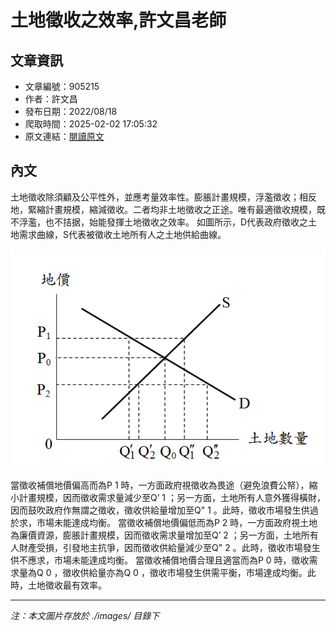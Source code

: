 # 土地徵收之效率,許文昌老師

## 文章資訊
- 文章編號：905215
- 作者：許文昌
- 發布日期：2022/08/18
- 爬取時間：2025-02-02 17:05:32
- 原文連結：[閱讀原文](https://real-estate.get.com.tw/Columns/detail.aspx?no=905215)

## 內文
土地徵收除須顧及公平性外，並應考量效率性。膨脹計畫規模，浮濫徵收；相反地，緊縮計畫規模，縮減徵收。二者均非土地徵收之正途。唯有最適徵收規模，既不浮濫，也不拮据，始能發揮土地徵收之效率。
如圖所示，D代表政府徵收之土地需求曲線，S代表被徵收土地所有人之土地供給曲線。

![圖片](./images/905215_2012edeb.png)

當徵收補償地價偏高而為P
1
時，一方面政府視徵收為畏途（避免浪費公帑），縮小計畫規模，因而徵收需求量減少至Q’
1
；另一方面，土地所有人意外獲得橫財，因而鼓吹政府作無謂之徵收，徵收供給量增加至Q"
1
。此時，徵收市場發生供過於求，市場未能達成均衡。
當徵收補償地價偏低而為P
2
時，一方面政府視土地為廉價資源，膨脹計畫規模，因而徵收需求量增加至Q’
2
；另一方面，土地所有人財產受損，引發地主抗爭，因而徵收供給量減少至Q"
2
。此時，徵收市場發生供不應求，市場未能達成均衡。
當徵收補償地價合理且適當而為P
0
時，徵收需求量為Q
0
，徵收供給量亦為Q
0
，徵收市場發生供需平衡，市場達成均衡。此時，土地徵收最有效率。

---
*注：本文圖片存放於 ./images/ 目錄下*
